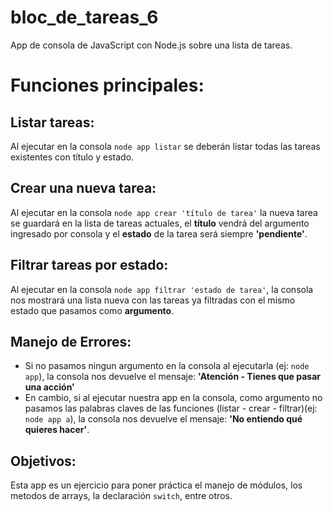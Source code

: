 # bloc_de_tareas_6
App de consola de JavaScript con Node.js sobre una lista de tareas.

# Funciones principales:
## Listar tareas:
Al ejecutar en la consola `node app listar` se deberán listar todas las tareas existentes con título y estado.

## Crear una nueva tarea:
Al ejecutar en la consola `node app crear 'título de tarea'` la nueva tarea se guardará en la lista de tareas actuales, el **título**
vendrá del argumento ingresado por consola y el **estado** de la tarea será siempre **'pendiente'**.

## Filtrar tareas por estado:
Al ejecutar en la consola `node app filtrar 'estado de tarea'`, la consola nos mostrará una lista nueva con las tareas ya filtradas con
el mismo estado que pasamos como **argumento**.

## Manejo de Errores:
- Si no pasamos ningun argumento en la consola al ejecutarla (ej: `node app`), la consola nos devuelve el mensaje: **'Atención - Tienes que pasar una acción'**
- En cambio, si al ejecutar nuestra app en la consola, como argumento no pasamos las palabras claves de las funciones (listar - crear - filtrar)(ej: `node app a`),
la consola nos devuelve el mensaje: **'No entiendo qué quieres hacer'**.

## Objetivos:
Esta app es un ejercicio para poner práctica el manejo de módulos, los metodos de arrays, la declaración `switch`, entre otros.
